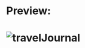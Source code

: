 <h1>Preview:<h1/>

![travelJournal](https://user-images.githubusercontent.com/103971251/230835545-ff1d4013-d5e9-4f61-813d-33d94ac16790.png)

